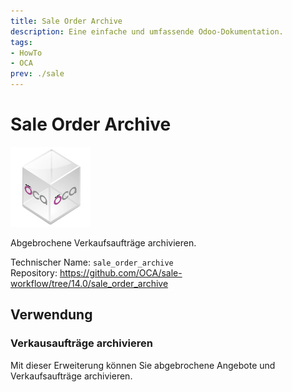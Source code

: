 ```yaml
---
title: Sale Order Archive
description: Eine einfache und umfassende Odoo-Dokumentation.
tags:
- HowTo
- OCA
prev: ./sale
---
```

# Sale Order Archive
![icon_oca_app](assets/icon_oca_app.png)

Abgebrochene Verkaufsaufträge archivieren.

Technischer Name: `sale_order_archive`\
Repository: <https://github.com/OCA/sale-workflow/tree/14.0/sale_order_archive>

## Verwendung

### Verkausaufträge archivieren

Mit dieser Erweiterung können Sie abgebrochene Angebote und Verkaufsaufträge archivieren.